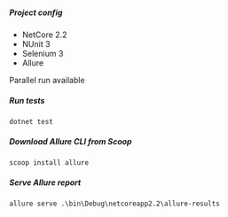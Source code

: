 ##### Project config
- NetCore 2.2
- NUnit 3
- Selenium 3
- Allure

Parallel run available

##### Run tests
`dotnet test`

##### Download Allure CLI from Scoop
`scoop install allure`

##### Serve Allure report
`allure serve .\bin\Debug\netcoreapp2.2\allure-results`